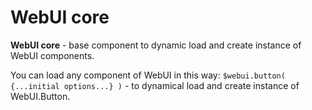 WebUI core
====

**WebUI core** - base component to dynamic load and create instance of WebUI components.

You can load any component of WebUI in this way: ``$webui.button( {...initial options...} )`` - to dynamical load and create instance of WebUI.Button.
